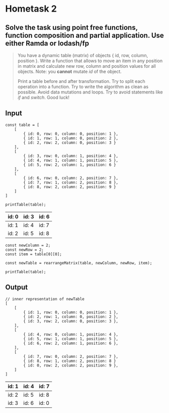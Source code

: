 # Hometask 2
## Solve the task using point free functions, function composition and partial application. Use either Ramda or lodash/fp

> You have a dynamic table (matrix) of objects { id, row, column, position }. Write a function that allows to move an item in any position in matrix and calculate new row, column and position values for all objects. Note: you **cannot** mutate *id* of the object.
>
> Print a table before and after transformation. Try to split each operation into a function. Try to write the algorithm as clean as possible. Avoid data mutations and loops. Try to avoid statements like _if_ and _switch_. Good luck!

## Input
    const table = [
        [
            { id: 0, row: 0, column: 0, position: 1 },
            { id: 1, row: 1, column: 0, position: 2 },
            { id: 2, row: 2, column: 0, position: 3 }
        ],
        [
            { id: 3, row: 0, column: 1, position: 4 },
            { id: 4, row: 1, column: 1, position: 5 },
            { id: 5, row: 2, column: 1, position: 6 }
        ],
        [
            { id: 6, row: 0, column: 2, position: 7 },
            { id: 7, row: 1, column: 2, position: 8 },
            { id: 8, row: 2, column: 2, position: 9 }
        ]
    ]

    printTable(table);

| id: 0 | id: 3 | id: 6 |
 | --- | --- | --- |
 | id: 1 | id: 4 | id: 7 |
 | id: 2 | id: 5 | id: 8 |


    const newColumn = 2;
    const newRow = 2;
    const item = table[0][0];

    const newTable = rearrangeMatrix(table, newColumn, newRow, item);

    printTable(table);

## Output

    // inner representation of newTable
    [
        [
            { id: 1, row: 0, column: 0, position: 1 },
            { id: 2, row: 1, column: 0, position: 2 },
            { id: 3, row: 2, column: 0, position: 3 },
        ],
        [
            { id: 4, row: 0, column: 1, position: 4 },
            { id: 5, row: 1, column: 1, position: 5 },
            { id: 6, row: 2, column: 1, position: 6 },
        ],
        [
            { id: 7, row: 0, column: 2, position: 7 },
            { id: 8, row: 1, column: 2, position: 8 }
            { id: 0, row: 2, column: 2, position: 9 },
        ]
    ]

| id: 1 | id: 4 | id: 7 |
 | --- | --- | --- |
 | id: 2 | id: 5 | id: 8 |
 | id: 3 | id: 6 | id: 0 |
